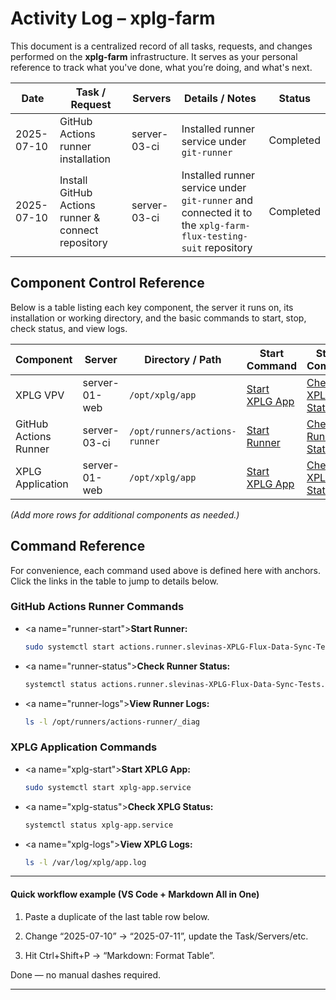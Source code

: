 # Activity Log – xplg-farm

This document is a centralized record of all tasks, requests, and changes performed on the **xplg-farm** infrastructure. It serves as your personal reference to track what you've done, what you’re doing, and what's next.

| Date       | Task / Request                                     | Servers      | Details / Notes                                                                                              | Status    |
| ---------- | -------------------------------------------------- | ------------ | ------------------------------------------------------------------------------------------------------------ | --------- |
| 2025-07-10 | GitHub Actions runner installation                 | server-03-ci | Installed runner service under `git-runner`                                                                  | Completed |
| 2025-07-10 | Install GitHub Actions runner & connect repository | server-03-ci | Installed runner service under `git-runner` and connected it to the `xplg-farm-flux-testing-suit` repository | Completed |

## Component Control Reference

Below is a table listing each key component, the server it runs on, its installation or working directory, and the basic commands to start, stop, check status, and view logs.

| Component             | Server        | Directory / Path              | Start Command                 | Status Command                        | Logs Path                           |
| --------------------- | ------------- | ----------------------------- | ----------------------------- | ------------------------------------- | ----------------------------------- |
| XPLG VPV              | server-01-web | `/opt/xplg/app`               | [Start XPLG App](#xplg-start) | [Check XPLG Status](#xplg-status)     | `/var/log/xplg/app.log`             |
| GitHub Actions Runner | server-03-ci  | `/opt/runners/actions-runner` | [Start Runner](#runner-start) | [Check Runner Status](#runner-status) | `/opt/runners/actions-runner/_diag` |
| XPLG Application      | server-01-web | `/opt/xplg/app`               | [Start XPLG App](#xplg-start) | [Check XPLG Status](#xplg-status)     | `/var/log/xplg/app.log`             |

_(Add more rows for additional components as needed.)_

## Command Reference

For convenience, each command used above is defined here with anchors. Click the links in the table to jump to details below.

### GitHub Actions Runner Commands

- \<a name="runner-start"></a>**Start Runner:**

  ```bash
  sudo systemctl start actions.runner.slevinas-XPLG-Flux-Data-Sync-Tests.flux-test-runner-122.service
  ```

- \<a name="runner-status"></a>**Check Runner Status:**

  ```bash
  systemctl status actions.runner.slevinas-XPLG-Flux-Data-Sync-Tests.flux-test-runner-122.service
  ```

- \<a name="runner-logs"></a>**View Runner Logs:**

  ```bash
  ls -l /opt/runners/actions-runner/_diag
  ```

### XPLG Application Commands

- \<a name="xplg-start"></a>**Start XPLG App:**

  ```bash
  sudo systemctl start xplg-app.service
  ```

- \<a name="xplg-status"></a>**Check XPLG Status:**

  ```bash
  systemctl status xplg-app.service
  ```

- \<a name="xplg-logs"></a>**View XPLG Logs:**

  ```bash
  ls -l /var/log/xplg/app.log
  ```

---

#### Quick workflow example (VS Code + Markdown All in One)

1. Paste a duplicate of the last table row below.

2. Change “2025-07-10” → “2025-07-11”, update the Task/Servers/etc.

3. Hit Ctrl+Shift+P → “Markdown: Format Table”.

Done — no manual dashes required.

---
